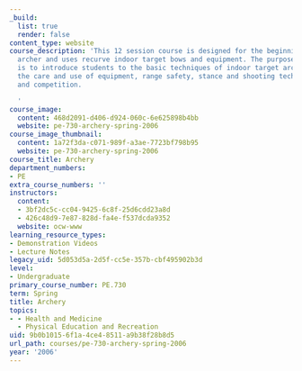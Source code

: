 ```yaml
---
_build:
  list: true
  render: false
content_type: website
course_description: 'This 12 session course is designed for the beginning or novice
  archer and uses recurve indoor target bows and equipment. The purpose of the course
  is to introduce students to the basic techniques of indoor target archery emphasizing
  the care and use of equipment, range safety, stance and shooting techniques, scoring
  and competition.

  '
course_image:
  content: 468d2091-d406-d924-060c-6e625898b4bb
  website: pe-730-archery-spring-2006
course_image_thumbnail:
  content: 1a72f3da-c071-989f-a3ae-7723bf798b95
  website: pe-730-archery-spring-2006
course_title: Archery
department_numbers:
- PE
extra_course_numbers: ''
instructors:
  content:
  - 3bf2dc5c-cc04-9425-6c8f-25d6cdd23a8d
  - 426c48d9-7e87-828d-fa4e-f537dcda9352
  website: ocw-www
learning_resource_types:
- Demonstration Videos
- Lecture Notes
legacy_uid: 5d053d5a-2d5f-cc5e-357b-cbf495902b3d
level:
- Undergraduate
primary_course_number: PE.730
term: Spring
title: Archery
topics:
- - Health and Medicine
  - Physical Education and Recreation
uid: 9b0b1015-6f1a-4ce4-8511-a9b38f28b8d5
url_path: courses/pe-730-archery-spring-2006
year: '2006'
---
```

